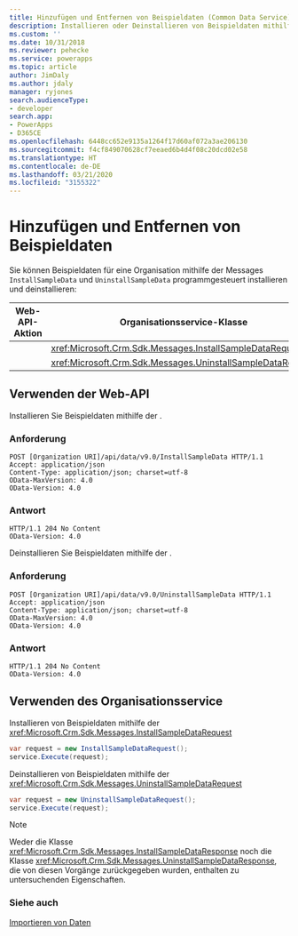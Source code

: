 ```yaml
---
title: Hinzufügen und Entfernen von Beispieldaten (Common Data Service) | Microsoft-Dokumentation
description: Installieren oder Deinstallieren von Beispieldaten mithilfe der Web-API oder des Organisationsservice
ms.custom: ''
ms.date: 10/31/2018
ms.reviewer: pehecke
ms.service: powerapps
ms.topic: article
author: JimDaly
ms.author: jdaly
manager: ryjones
search.audienceType:
- developer
search.app:
- PowerApps
- D365CE
ms.openlocfilehash: 6448cc652e9135a1264f17d60af072a3ae206130
ms.sourcegitcommit: f4cf849070628cf7eeaed6b4d4f08c20dcd02e58
ms.translationtype: HT
ms.contentlocale: de-DE
ms.lasthandoff: 03/21/2020
ms.locfileid: "3155322"
---
```

# <a name="add-and-remove-sample-data"></a>Hinzufügen und Entfernen von Beispieldaten

Sie können Beispieldaten für eine Organisation mithilfe der Messages `InstallSampleData` und `UninstallSampleData` programmgesteuert installieren und deinstallieren: 

|Web-API-Aktion |Organisationsservice-Klasse|
|--|--|
|<xref href="Microsoft.Dynamics.CRM.InstallSampleData?text=InstallSampleData Action" /> |<xref:Microsoft.Crm.Sdk.Messages.InstallSampleDataRequest>|
|<xref href="Microsoft.Dynamics.CRM.UninstallSampleData?text=UninstallSampleData Action" />|<xref:Microsoft.Crm.Sdk.Messages.UninstallSampleDataRequest>|

## <a name="using-the-web-api"></a>Verwenden der Web-API

Installieren Sie Beispieldaten mithilfe der <xref href="Microsoft.Dynamics.CRM.InstallSampleData?text=InstallSampleData Action" />.

### <a name="request"></a>Anforderung

```http
POST [Organization URI]/api/data/v9.0/InstallSampleData HTTP/1.1
Accept: application/json
Content-Type: application/json; charset=utf-8
OData-MaxVersion: 4.0
OData-Version: 4.0
```
### <a name="response"></a>Antwort

```http
HTTP/1.1 204 No Content
OData-Version: 4.0
```

Deinstallieren Sie Beispieldaten mithilfe der <xref href="Microsoft.Dynamics.CRM.UninstallSampleData?text=UninstallSampleData Action" />.

### <a name="request"></a>Anforderung

```http
POST [Organization URI]/api/data/v9.0/UninstallSampleData HTTP/1.1
Accept: application/json
Content-Type: application/json; charset=utf-8
OData-MaxVersion: 4.0
OData-Version: 4.0
```
### <a name="response"></a>Antwort

```http
HTTP/1.1 204 No Content
OData-Version: 4.0
```

## <a name="using-the-organization-service"></a>Verwenden des Organisationsservice

Installieren von Beispieldaten mithilfe der <xref:Microsoft.Crm.Sdk.Messages.InstallSampleDataRequest>

```csharp
var request = new InstallSampleDataRequest();
service.Execute(request);
```

Deinstallieren von Beispieldaten mithilfe der <xref:Microsoft.Crm.Sdk.Messages.UninstallSampleDataRequest>

```csharp
var request = new UninstallSampleDataRequest();
service.Execute(request);
```

> [!NOTE]
> Weder die Klasse <xref:Microsoft.Crm.Sdk.Messages.InstallSampleDataResponse> noch die Klasse <xref:Microsoft.Crm.Sdk.Messages.UninstallSampleDataResponse>, die von diesen Vorgänge zurückgegeben wurden, enthalten zu untersuchenden Eigenschaften.

### <a name="see-also"></a>Siehe auch

[Importieren von Daten](import-data.md)